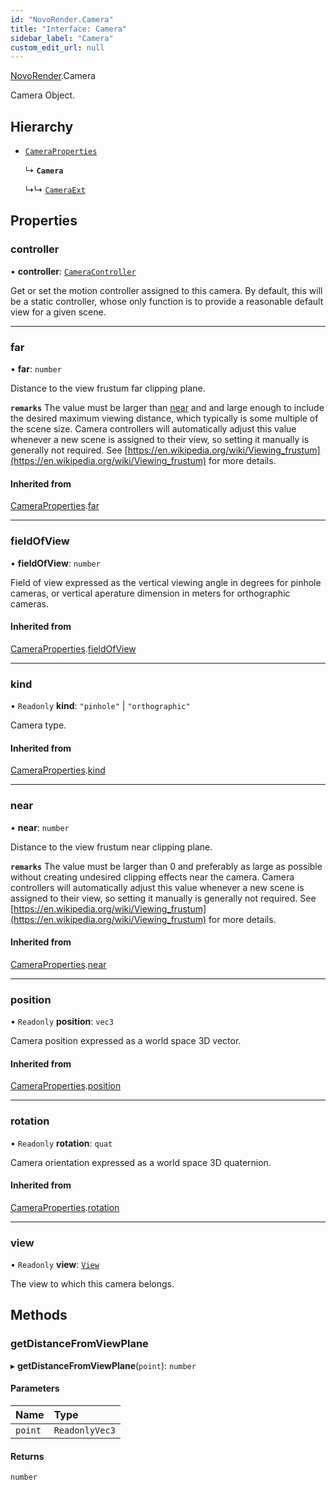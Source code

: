 ```yaml
---
id: "NovoRender.Camera"
title: "Interface: Camera"
sidebar_label: "Camera"
custom_edit_url: null
---
```


[NovoRender](../namespaces/NovoRender.md).Camera

Camera Object.

## Hierarchy

- [`CameraProperties`](NovoRender.CameraProperties.md)

  ↳ **`Camera`**

  ↳↳ [`CameraExt`](NovoRender.Internal.CameraExt.md)

## Properties

### controller

• **controller**: [`CameraController`](NovoRender.CameraController.md)

Get or set the motion controller assigned to this camera. By default, this will be a static controller, whose only function is to provide a reasonable default view for a given scene.

___

### far

• **far**: `number`

Distance to the view frustum far clipping plane.

**`remarks`**
 The value must be larger than [near](NovoRender.Camera.md#near) and and large enough to include the desired maximum viewing distance, which typically is some multiple of the scene size.
 Camera controllers will automatically adjust this value whenever a new scene is assigned to their view, so setting it manually is generally not required.
 See [https://en.wikipedia.org/wiki/Viewing_frustum](https://en.wikipedia.org/wiki/Viewing_frustum) for more details.

#### Inherited from

[CameraProperties](NovoRender.CameraProperties.md).[far](NovoRender.CameraProperties.md#far)

___

### fieldOfView

• **fieldOfView**: `number`

Field of view expressed as the vertical viewing angle in degrees for pinhole cameras, or vertical aperature dimension in meters for orthographic cameras.

#### Inherited from

[CameraProperties](NovoRender.CameraProperties.md).[fieldOfView](NovoRender.CameraProperties.md#fieldofview)

___

### kind

• `Readonly` **kind**: ``"pinhole"`` \| ``"orthographic"``

Camera type.

#### Inherited from

[CameraProperties](NovoRender.CameraProperties.md).[kind](NovoRender.CameraProperties.md#kind)

___

### near

• **near**: `number`

Distance to the view frustum near clipping plane.

**`remarks`**
 The value must be larger than 0 and preferably as large as possible without creating undesired clipping effects near the camera.
 Camera controllers will automatically adjust this value whenever a new scene is assigned to their view, so setting it manually is generally not required.
 See [https://en.wikipedia.org/wiki/Viewing_frustum](https://en.wikipedia.org/wiki/Viewing_frustum) for more details.

#### Inherited from

[CameraProperties](NovoRender.CameraProperties.md).[near](NovoRender.CameraProperties.md#near)

___

### position

• `Readonly` **position**: `vec3`

Camera position expressed as a world space 3D vector.

#### Inherited from

[CameraProperties](NovoRender.CameraProperties.md).[position](NovoRender.CameraProperties.md#position)

___

### rotation

• `Readonly` **rotation**: `quat`

Camera orientation expressed as a world space 3D quaternion.

#### Inherited from

[CameraProperties](NovoRender.CameraProperties.md).[rotation](NovoRender.CameraProperties.md#rotation)

___

### view

• `Readonly` **view**: [`View`](NovoRender.View.md)

The view to which this camera belongs.

## Methods

### getDistanceFromViewPlane

▸ **getDistanceFromViewPlane**(`point`): `number`

#### Parameters

| Name | Type |
| :------ | :------ |
| `point` | `ReadonlyVec3` |

#### Returns

`number`
